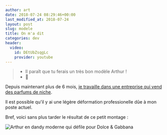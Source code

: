 ```yaml
---
author: art
date: 2018-07-24 08:29:46+00:00
last_modified_at: 2018-07-24
layout: post
slug: modele
title: On m'a dit
categories: dev
header:  
  video:  
    id: DEtUbZsqgLc  
    provider: youtube  
---
```



> - Il paraît que tu ferais un très bon modèle Arthur !
> - 🤔

Depuis maintenant plus de 6 mois, [je travaille dans une entreprise qui vend des
parfums de niche](https://arthurlacoste.com/premiere-avenue/).

Il est possible qu'il y ai une légère déformation professionelle dûe à mon poste
actuel.

Bref, voici sans plus tarder le résultat de ce petit montage :

<img alt="Arthur en dandy moderne qui défile pour Dolce & Gabbana" data-src="https://static.irz.fr/2018/07/dandg-art.png" src="https://static.irz.fr/thumb.php?size=<100&crop=0&src=https://static.irz.fr/2018/07/dandg-art.png" />
